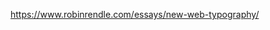 <a href="https://www.robinrendle.com/essays/new-web-typography/">https://www.robinrendle.com/essays/new-web-typography/</a>

